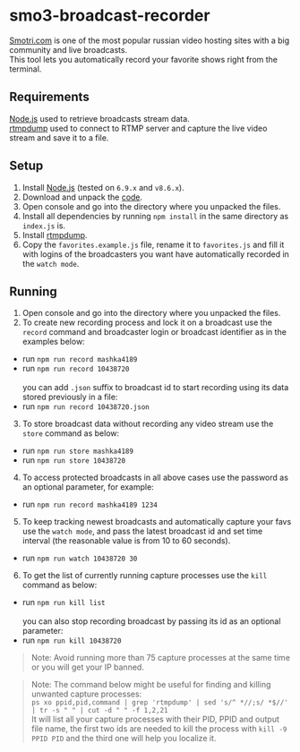 # smo3-broadcast-recorder

[Smоtri.cоm](https://href.li/?http://ujeb.se/TVkzK) is one of the most popular russian video hosting sites with a big community and live broadcasts.
<br />
This tool lets you automatically record your favorite shows right from the terminal.

## Requirements
[Node.js](https://nodejs.org/) used to retrieve broadcasts stream data.
<br/>
[rtmpdump](https://rtmpdump.mplayerhq.hu/) used to connect to RTMP server and capture the live video stream and save it to a file.

## Setup
1. Install [Node.js](https://nodejs.org/en/download/) (tested on `6.9.x` and `v8.6.x`).
2. Download and unpack the [code](https://github.com/greg-dev/smo3-bcast-recorder/archive/master.zip).
3. Open console and go into the directory where you unpacked the files.
4. Install all dependencies by running `npm install` in the same directory as `index.js` is.
5. Install [rtmpdump](http://rtmpdump.mplayerhq.hu/).
6. Copy the `favorites.example.js` file, rename it to `favorites.js` 
and fill it with logins of the broadcasters you want have automatically recorded in the `watch mode`.

## Running
1. Open console and go into the directory where you unpacked the files.
2. To create new recording process and lock it on a broadcast use the `record` command 
and broadcaster login or broadcast identifier as in the examples below:
 * run `npm run record mashka4189`
 * run `npm run record 10438720`
<br/><br/>you can add `.json` suffix to broadcast id to start recording using its data stored previously in a file:
 * run `npm run record 10438720.json`
3. To store broadcast data without recording any video stream use the `store` command as below:
 * run `npm run store mashka4189`
 * run `npm run store 10438720`
4. To access protected broadcasts in all above cases use the password as an optional parameter, for example:
 * run `npm run record mashka4189 1234`
5. To keep tracking newest broadcasts and automatically capture your favs use the `watch mode`,
and pass the latest broadcast id and set time interval (the reasonable value is from 10 to 60 seconds).
* run `npm run watch 10438720 30`
6. To get the list of currently running capture processes use the `kill` command as below:
* run `npm run kill list`
<br/><br/>you can also stop recording broadcast by passing its id as an optional parameter:
* run `npm run kill 10438720`

>Note: Avoid running more than 75 capture processes at the same time or you will get your IP banned.

>Note: The command below might be useful for finding and killing unwanted capture processes:
><br/>
>`ps xo ppid,pid,command | grep 'rtmpdump' | sed 's/^ *//;s/ *$//' | tr -s " " | cut -d " " -f 1,2,21`
><br/>
>It will list all your capture processes with their PID, PPID and output file name,
the first two ids are needed to kill the process with `kill -9 PPID PID`
and the third one will help you localize it.
